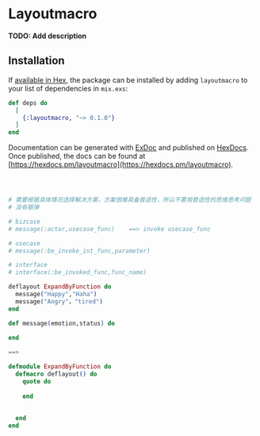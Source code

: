 # Layoutmacro

**TODO: Add description**

## Installation

If [available in Hex](https://hex.pm/docs/publish), the package can be installed
by adding `layoutmacro` to your list of dependencies in `mix.exs`:

```elixir
def deps do
  [
    {:layoutmacro, "~> 0.1.0"}
  ]
end
```

Documentation can be generated with [ExDoc](https://github.com/elixir-lang/ex_doc)
and published on [HexDocs](https://hexdocs.pm). Once published, the docs can
be found at [https://hexdocs.pm/layoutmacro](https://hexdocs.pm/layoutmacro).

```elixir



# 需要根据具体情况选择解决方案，方案很难具备普适性，所以不要用普适性的思维思考问题
# 没有银弹

# bizcase
# message(:actor,usecase_func)    ==> invoke usecase_func

# usecase
# message(:be_invoke_int_func,parameter)

# interface
# interface(:be_invoked_func,func_name)  

deflayout ExpandByFunction do
  message("Happy","Haha")
  message("Angry"，"tired")
end

def message(emotion,status) do
  
end

==>

defmodule ExpandByFunction do
  defmacro deflayout() do
    quote do
    
    end
    
    
  end
end
  
```
